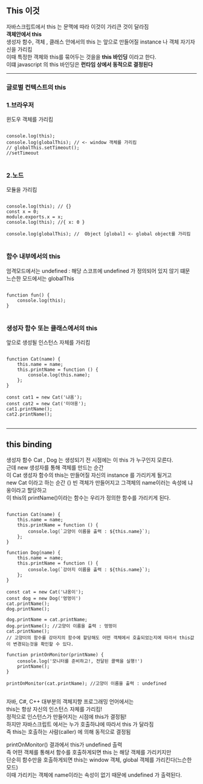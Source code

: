 ## This 이것
자바스크립트에서 this 는 문맥에 따라 이것이 가리큰 것이 달라짐   
**객체안에서 this**   
생성자 함수, 객체 , 클래스 안에서의 this 는 앞으로 만들어질 instance 나 객체 자기자신을 가리킴   
이때 특정한 객체와 this를 묶어두는 것을을 **this 바인딩** 이라고 한다.   
이떄 javascript 의 this 바인딩은 **런타임 상에서 동적으로 결정된다**
***
###  글로벌 컨텍스트의 this
### 1.브라우저
윈도우 객체를 가리킴
<pre>
<code>
console.log(this);
console.log(globalThis); // <- window 객체를 가리킴
// globalThis.setTimeout();
//setTimeout
</code>
</pre>
### 2.노드
모듈을 가리킴
<pre>
<code>
console.log(this); // {}
const x = 0;
module.exports.x = x;
console.log(this); //{ x: 0 }

console.log(globalThis); //  Object [global] <- global object를 가리킴
</code>
</pre>
### 함수 내부에서의 this
엄격모드에서는 undefined : 해당 스코프에 undefined 가 정의되어 있지 않기 떄문   
느슨한 모드에서는 globalThis
<pre>
<code>
function fun() {
    console.log(this);
}
</code>
</pre>
### 생성자 함수 또는 클래스에서의 this 
앞으로 생성될 인스턴스 자체를 가리킴
<pre>
<code>
function Cat(name) {
    this.name = name;
    this.printName = function () {
        console.log(this.name);
    };
}

const cat1 = new Cat('냐옴');
const cat2 = new Cat('미야옹');
cat1.printName();
cat2.printName();
</code>
</pre>
***
## this binding
생성자 함수 Cat , Dog 는 생성되기 전 시점에는 이 this 가 누구인지 모른다.   
근데 new 생성자를 통해 객체를 만드는 순간   
이 Cat 생성자 함수의 this는 만들어질 자신의 instance 를 가리키게 될거고   
new Cat 이라고 하는 순간 {} 빈 객체가 만들어지고 그객체의 name이러는 속성에 냐옹이라고 할당하고   
이 this의 printName()이라는 함수는 우리가 정의한 함수를 가리키게 된다.
<pre>
<code>
function Cat(name) {
    this.name = name;
    this.printName = function () {
        console.log(`고양이 이름을 출력 : ${this.name}`);
    };
}

function Dog(name) {
    this.name = name;
    this.printName = function () {
        console.log(`강아지 이름을 출력 : ${this.name}`);
    };
}

const cat = new Cat('냐옹이');
const dog = new Dog('멍멍이')
cat.printName();
dog.printName();

dog.printName = cat.printName;
dog.printName(); //고양이 이름을 출력 : 멍멍이
cat.printName();
// 고양이의 함수를 강아지의 함수에 할당해도 어떤 객체에서 호출되었는지에 따라서 this값이 변경되는것을 확인할 수 있다.

function printOnMonitor(printName) {
    console.log('모니터를 준비하고!, 전달된 콜백을 실행!')
    printName();
}

printOnMonitor(cat.printName); //고양이 이름을 출력 : undefined
</code>
</pre>

자바, C#, C++ 대부분의 객체지향 프로그래밍 언어에서는   
this는 항상 자신의 인스턴스 자체를 가리킴!   
정적으로 인스턴스가 만들어지는 시점에 this가 결정됨!   
하지만 자바스크립트 에서는 누가 호출하냐에 따라서 this 가 달라짐      
즉 this는 호출하는 사람(caller) 에 의해 동적으로 결정됨   

printOnMonitor() 결과에서 this가  undefined 출력   
즉 어떤 객체를 통해서 함수를 호출하게되면 this 는 해당 객체를 가리키지만   
단순히 함수만을 호출하게되면 this는 window 객체, global 객체를 가리킨다(느슨한 모드)   
이때 가리키는 객체에 name이라는 속성이 없기 때문에 undefined 가 출력된다.